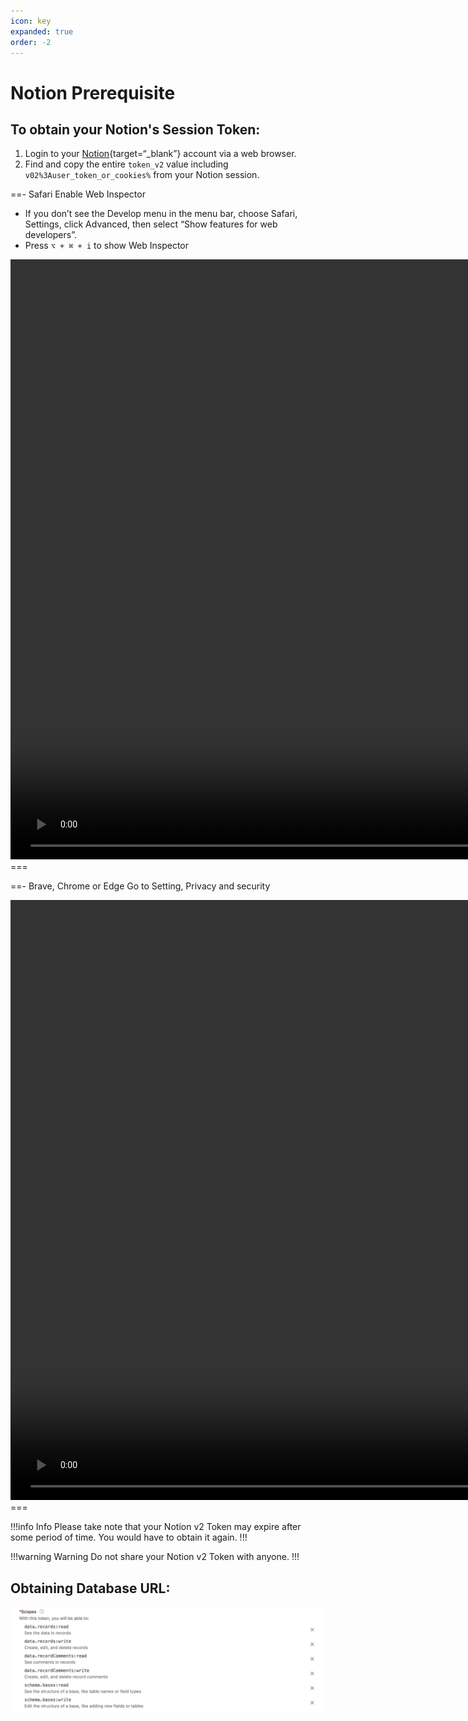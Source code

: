 ```yaml
---
icon: key
expanded: true
order: -2
---
```

# Notion Prerequisite

## To obtain your Notion's Session Token:

1. Login to your [Notion](https://www.notion.so/login){target=“_blank”} account via a web browser.
2. Find and copy the entire `token_v2` value including `v02%3Auser_token_or_cookies%` from your Notion session.

==- Safari
Enable Web Inspector

- If you don’t see the Develop menu in the menu bar, choose Safari, Settings, click Advanced, then select “Show features for web developers”.
- Press `⌥ + ⌘ + i` to show Web Inspector

<video controls width="1920">
  <source src="/assets/safari.mp4" type="video/mp4">
Your browser does not support the video tag.
</video>
===

==- Brave, Chrome or Edge
Go to Setting, Privacy and security

<video controls width="1920">
  <source src="/assets/brave.mp4" type="video/mp4">
Your browser does not support the video tag.
</video>
===

!!!info Info
Please take note that your Notion v2 Token may expire after some period of time. You would have to obtain it again.
!!!

!!!warning Warning
Do not share your Notion v2 Token with anyone.
!!!

## Obtaining Database URL:

![Scopes](/assets/airtable_scopes.png)